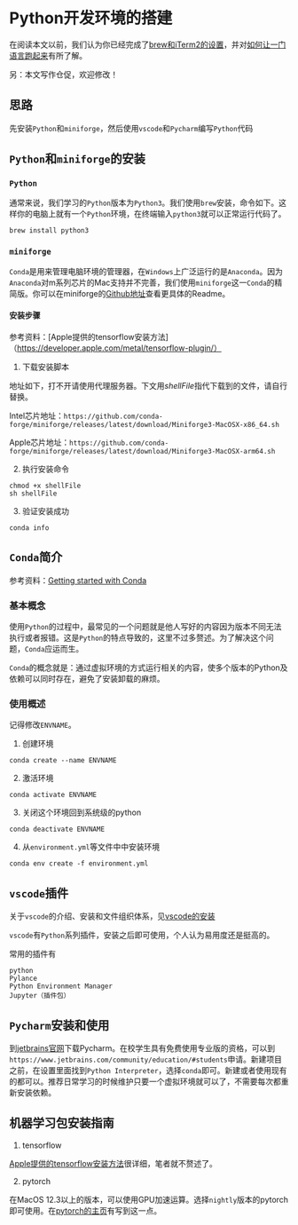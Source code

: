 # Python开发环境的搭建

在阅读本文以前，我们认为你已经完成了[brew和iTerm2的设置](https://macguide.leavelet.io/Advanced/developmentEnvFromScratch.html)，并对[如何让一门语言跑起来](https://macguide.leavelet.io/Advanced/commonLanguage.html)有所了解。

另：本文写作仓促，欢迎修改！

## 思路

先安装`Python`和`miniforge`，然后使用`vscode`和`Pycharm`编写`Python`代码

## `Python`和`miniforge`的安装

### `Python`

通常来说，我们学习的`Python`版本为`Python3`。我们使用`brew`安装，命令如下。这样你的电脑上就有一个`Python`环境，在终端输入`python3`就可以正常运行代码了。

```shell
brew install python3
```

### `miniforge`

`Conda`是用来管理电脑环境的管理器，在`Windows`上广泛运行的是`Anaconda`。因为`Anaconda`对m系列芯片的Mac支持并不完善，我们使用`miniforge`这一`Conda`的精简版。你可以在miniforge的[Github地址](https://github.com/conda-forge/miniforge)查看更具体的Readme。

#### 安装步骤

参考资料：[Apple提供的tensorflow安装方法]（https://developer.apple.com/metal/tensorflow-plugin/）

1. 下载安装脚本

地址如下，打不开请使用代理服务器。下文用*shellFile*指代下载到的文件，请自行替换。

Intel芯片地址：`https://github.com/conda-forge/miniforge/releases/latest/download/Miniforge3-MacOSX-x86_64.sh`

Apple芯片地址：`https://github.com/conda-forge/miniforge/releases/latest/download/Miniforge3-MacOSX-arm64.sh`


2. 执行安装命令

```shell
chmod +x shellFile
sh shellFile
```

3. 验证安装成功

```shell
conda info
```

## `Conda`简介

参考资料：[Getting started with Conda](https://docs.conda.io/projects/conda/en/latest/user-guide/getting-started.html)

### 基本概念

使用`Python`的过程中，最常见的一个问题就是他人写好的内容因为版本不同无法执行或者报错。这是`Python`的特点导致的，这里不过多赘述。为了解决这个问题，`Conda`应运而生。

`Conda`的概念就是：通过虚拟环境的方式运行相关的内容，使多个版本的Python及依赖可以同时存在，避免了安装卸载的麻烦。

### 使用概述

记得修改`ENVNAME`。

1. 创建环境

```shell
conda create --name ENVNAME
```

2. 激活环境
 
```shell
conda activate ENVNAME
```

3. 关闭这个环境回到系统级的python

```shell
conda deactivate ENVNAME
```

4. 从`environment.yml`等文件中中安装环境

```shell
conda env create -f environment.yml
```

## `vscode`插件

关于`vscode`的介绍、安装和文件组织体系，见[vscode的安装](https://macguide.leavelet.io/Advanced/cppcoding.html#vscode的安装)

`vscode`有`Python`系列插件，安装之后即可使用，个人认为易用度还是挺高的。

常用的插件有

```
python
Pylance
Python Environment Manager
Jupyter（插件包）
```

## `Pycharm`安装和使用

到[jetbrains官网](https://www.jetbrains.com/pycharm/)下载Pycharm。在校学生具有免费使用专业版的资格，可以到`https://www.jetbrains.com/community/education/#students`申请。新建项目之前，在设置里面找到`Python Interpreter`，选择`conda`即可。新建或者使用现有的都可以。推荐日常学习的时候维护只要一个虚拟环境就可以了，不需要每次都重新安装依赖。

## 机器学习包安装指南

1. tensorflow

[Apple提供的tensorflow安装方法](https://developer.apple.com/metal/tensorflow-plugin/)很详细，笔者就不赘述了。

2. pytorch

在MacOS 12.3以上的版本，可以使用GPU加速运算。选择`nightly`版本的pytorch即可使用。在[pytorch的主页](https://pytorch.org)有写到这一点。